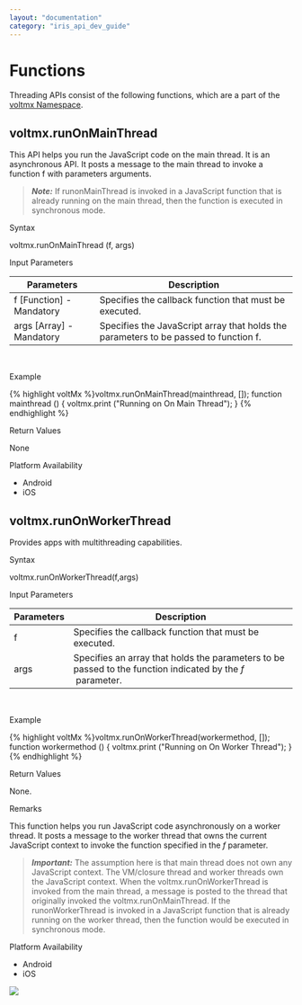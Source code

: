 ```yaml
---
layout: "documentation"
category: "iris_api_dev_guide"
---
```

                            


Functions
=========

Threading APIs consist of the following functions, which are a part of the [voltmx Namespace](voltmx_functions.html).

voltmx.runOnMainThread
--------------------

This API helps you run the JavaScript code on the main thread. It is an asynchronous API. It posts a message to the main thread to invoke a function f with parameters arguments.

> **_Note:_** If runonMainThread is invoked in a JavaScript function that is already running on the main thread, then the function is executed in synchronous mode.

Syntax

voltmx.runOnMainThread (f, args)

Input Parameters

  
| Parameters | Description |
| --- | --- |
| f \[Function\] - Mandatory | Specifies the callback function that must be executed. |
| args \[Array\] - Mandatory | Specifies the JavaScript array that holds the parameters to be passed to function f. |

 

Example

{% highlight voltMx %}voltmx.runOnMainThread(mainthread, []);
function mainthread () {
   voltmx.print ("Running on On Main Thread");
}
{% endhighlight %}

Return Values

None

Platform Availability

*   Android
*   iOS

voltmx.runOnWorkerThread
----------------------

Provides apps with multithreading capabilities.

Syntax

voltmx.runOnWorkerThread(f,args)

Input Parameters

| Parameters | Description |
| --- | --- |
| f | Specifies the callback function that must be executed. |
| args | Specifies an array that holds the parameters to be passed to the function indicated by the _f_  parameter. |

 

Example

{% highlight voltMx %}voltmx.runOnWorkerThread(workermethod, []);
function workermethod () {
   voltmx.print ("Running on On Worker Thread");
}
{% endhighlight %}

Return Values

None.

Remarks

This function helps you run JavaScript code asynchronously on a worker thread. It posts a message to the worker thread that owns the current JavaScript context to invoke the function specified in the _f_ parameter.

> **_Important:_** The assumption here is that main thread does not own any JavaScript context. The VM/closure thread and worker threads own the JavaScript context. When the voltmx.runOnWorkerThread is invoked from the main thread, a message is posted to the thread that originally invoked the voltmx.runOnMainThread. If the runonWorkerThread is invoked in a JavaScript function that is already running on the worker thread, then the function would be executed in synchronous mode.

Platform Availability

*   Android
*   iOS

![](resources/prettify/onload.png)
